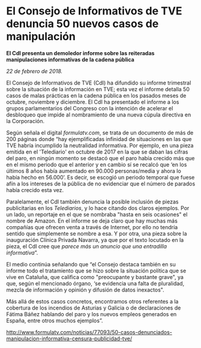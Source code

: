 # El Consejo de Informativos de TVE denuncia 50 nuevos casos de manipulación

**El CdI presenta un demoledor informe sobre las reiteradas manipulaciones informativas de la cadena pública**

*22 de febrero de 2018.*

El Consejo de Informativos de TVE (CdI) ha difundido su informe trimestral sobre la situación de la información en TVE; esta vez el informe detalla 50 casos de malas prácticas en la cadena pública en los pasados meses de octubre, noviembre y diciembre. El CdI ha presentado el informe a los grupos parlamentarios del Congreso con la intención de acelerar el desbloqueo que impide al nombramiento de una nueva cúpula directiva en la Corporación.

Según señala el digital *formulatv.com*, se trata de un documento de más de 200 páginas donde “hay ejemplificadas infinidad de situaciones en las que TVE habría incumplido la neutralidad informativa. Por ejemplo, en una pieza emitida en el 'Telediario' en octubre de 2017 en la que se daban las cifras del paro, en ningún momento se destacó que el paro había crecido más que en el mismo periodo que el anterior y en cambio sí se recalcó que ‘en los últimos 8 años había aumentado en 90.000 personas/media y ahora lo había hecho en 56.000’. Es decir, se escogió un periodo temporal que fuese afín a los intereses de la pública de no evidenciar que el número de parados había crecido esta vez.

Paralelamente, el CdI también denuncia la posible inclusión de piezas publicitarias en los *Telediarios*, y lo hace citando dos claros ejemplos. Por un lado, un reportaje en el que se nombraba "hasta en seis ocasiones" el nombre de Amazon. En el informe se deja claro que hay muchas más compañías que ofrecen venta a través de Internet, por ello no tendría sentido que simplemente se nombre a esa. Y por otra, una pieza sobre la inauguración Clínica Privada Navarra, ya que por el texto locutado en la pieza, el CdI cree que *parece más un anuncio que una entradilla informativa*”.

El medio continúa señalando que “el Consejo destaca también en su informe todo el tratamiento que se hizo sobre la situación política que se vive en Cataluña, que califica como "preocupante y bastante grave", ya que, según el mencionado órgano, ‘se evidencia una falta de pluralidad, mezcla de información y opinión y difusión de datos inexactos".

Más allá de estos casos concretos, encontramos otros referentes a la cobertura de los incendios de Asturias y Galicia o de declaraciones de Fátima Báñez hablando del paro y los nuevos empleos generados en España, entre otros muchos ejemplos”.

http://www.formulatv.com/noticias/77093/50-casos-denunciados-manipulacion-informativa-censura-publicidad-tve/
